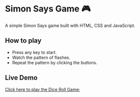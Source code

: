 # Simon Says Game 🎮
A simple Simon Says game built with HTML, CSS and JavaScript.

## How to play
- Press any key to start.
- Watch the pattern of flashes.
- Repeat the pattern by clicking the buttons.

## Live Demo
[Click here to play the Dice Roll Game]("https://github.com/Raiyansiddique786/Simon-Says-Game");

